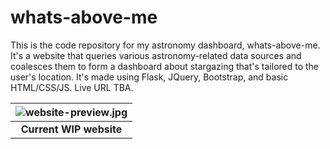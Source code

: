 # whats-above-me

This is the code repository for my astronomy dashboard, whats-above-me. It's a website that queries various astronomy-related data sources and coalesces them to form a dashboard about stargazing that's tailored to the user's location. It's made using Flask, JQuery, Bootstrap, and basic HTML/CSS/JS. Live URL TBA.

| ![website-preview.jpg](https://user-images.githubusercontent.com/56898534/185467617-2d3446b6-4d1e-4ee0-8701-66daa9832213.png) |
|:--:|
| <b>Current WIP website</b>|
